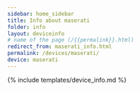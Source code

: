 ```yaml
---
sidebar: home_sidebar
title: Info about maserati
folder: info
layout: deviceinfo
# name of the page (/{{permalink}}.html)
redirect_from: maserati_info.html
permalink: /devices/maserati/
device: maserati
---
```

{% include templates/device_info.md %}
